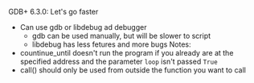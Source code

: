 GDB+ 6.3.0: Let's go faster
* Can use gdb or libdebug ad debugger
	- gdb can be used manually, but will be slower to script
	- libdebug has less fetures and more bugs
Notes:
* countinue_until doesn't run the program if you already are at the specified address and the parameter `loop` isn't passed `True`
* call() should only be used from outside the function you want to call